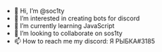 - 👋 Hi, I’m @soc1ty
- 👀 I’m interested in creating bots for discord
- 🌱 I’m currently learning JavaScript
- 💞️ I’m looking to collaborate on sos1ty
- 📫 How to reach me my discord: Я РЫБКА#3185

<!---
sos1ty/sos1ty is a ✨ special ✨ repository because its `README.md` (this file) appears on your GitHub profile.
You can click the Preview link to take a look at your changes.
--->
